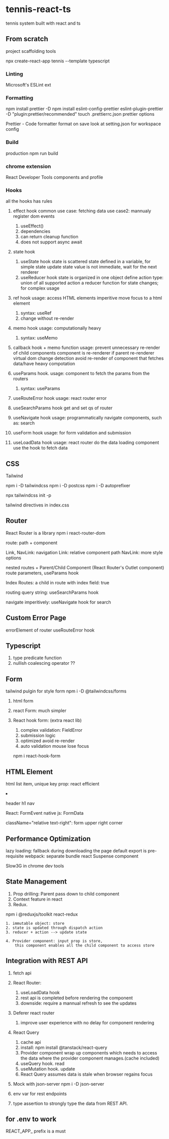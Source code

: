 # tennis-react-ts
tennis system built with react and ts

## From scratch
project scaffolding tools 

npx create-react-app tennis --template typescript

### Linting
Microsoft's ESLint ext

### Formatting
npm install prettier -D
npm install eslint-config-prettier eslint-plugin-prettier -D
"plugin:prettier/recommended"
touch .prettierrc.json
prettier options

Prettier - Code formatter
format on save
look at setting.json for workspace config

### Build
production
npm run build

### chrome extension
React Developer Tools
components and profile

### Hooks
all the hooks has rules


1. effect hook 
common use case: fetching data
use case2: mannualy register dom events
    1. useEffect()
    2. dependencies
    3. can return cleanup function
    4. does not support async await 

2. state hook
    1. useState hook
    state is scattered
    state defined in a variable, for simple state
    update state value is not immediate, wait for the next renderer
    2. useReducer hook
    state is organized in one object
    define action type: union of all supported action
    a reducer function for state changes; for complex usage

3. ref hook
    usage: access HTML elements
    imperitive move focus to a html element
    1. syntax: useRef
    2. change without re-render

4. memo hook
    usage: computationally heavy
    1. syntax: useMemo

5. callback hook + memo function
    usage: prevent unnecessary re-render of child components
    component is re-renderer if parent re-renderer
    virtual dom change detection
    avoid re-render of component that fetches data/have heavy compotation

6. useParams hook. 
    usage: component to fetch the params from the routers
    1. syntax: useParams
7. useRouteError hook
    usage: react router error
8. useSearchParams hook
    get and set qs of router
9. useNavigate hook
    usage: programmatically navigate components, such as: search
10. useForm hook
    usage: for form validation and submission
11. useLoadData hook
    usage: react router do the data loading
    component use the hook to fetch data
## CSS
Tailwind 

npm i -D tailwindcss
npm i -D postcss
npm i -D autoprefixer

npx tailwindcss init -p

tailwind directives in index.css


## Router
React Router is a library 
npm i react-router-dom

route: path + component

Link, NavLink: navigation
Link: relative component path
NavLink: more style options

nested routes + Parent/Child Component (React Router's Outlet component)
route parameters, useParams hook

Index Routes: 
a child in route with index field: true

routing query string: useSearchParams hook

navigate imperitively: useNavigate hook for search

## Custom Error Page
errorElement of router
useRouteError hook

## Typescript
1. type predicate function
2. nullish coalescing operator ??

## Form
tailwind pulgin for style form
npm i -D @tailwindcss/forms

1. html form
2. react Form: much simpler
3. React hook form: (extra react lib)
    1. complex validation: FieldError
    2. submission logic
    3. optimized avoid re-render
    4. auto validation mouse lose focus

    npm i react-hook-form

## HTML Element
html list item,
unique key prop: react efficient
<li>

header 
h1
nav

React: FormEvent
native js: FormData

className="relative text-right": form upper right corner

## Performance Optimization
lazy loading: fallback during downloading the page
default export is pre-requisite
webpack: separate bundle
react Suspense component

Slow3G in chrome dev tools


## State Management
1. Prop drilling: Parent pass down to child component
2. Context feature in react
3. Redux. 

npm i @reduxjs/toolkit react-redux

    1. immutable object: store
    2. state is updated through dispatch action
    3. reducer + action --> update state

    4. Provider component: input prop is store, 
        this component enables all the child component to access store


## Integration with REST API
1. fetch api
2. React Router: 
    1. useLoadData hook
    2. rest api is completed before rendering the component
    3. downside: require a mannual refresh to see the updates

3. Deferer react router 
    1. improve user experience with no delay for component rendering


4. React Query
    1. cache api 
    2. install: npm install @tanstack/react-query
    3. Provider component wrap up components which needs to access the data where the provider component manages.(cache included)
    4. useQuery hook. read
    5. useMutation hook. update
    6. React Query assumes data is stale when browser regains focus

3. Mock with json-server
npm i -D json-server
4. env var for rest endpoints


1. type assertion to strongly type the data from REST API.


## for .env to work
REACT_APP_ prefix is a must
